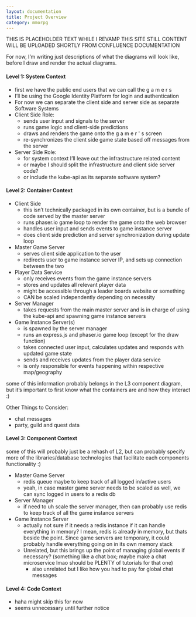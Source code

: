 ```yaml
---
layout: documentation
title: Project Overview
category: mmorpg
---
```


THIS IS PLACEHOLDER TEXT WHILE I REVAMP THIS SITE STILL
CONTENT WILL BE UPLOADED SHORTLY FROM CONFLUENCE DOCUMENTATION

For now, I’m writing just descriptions of what the diagrams will look like, before I draw and render the actual diagrams.

#### Level 1: System Context

* first we have the public end users that we can call the g a m e r s
* I’ll be using the Google Identity Platform for login and authentication
* For now we can separate the client side and server side as separate Software Systems
* Client Side Role:
	* sends user input and signals to the server
	* runs game logic and client-side predictions
	* draws and renders the game onto the g a m e r ' s screen
	* re-synchronizes the client side game state based off messages from the server
* Server Side Role:
	* for system context I’ll leave out the infrastructure related content
	* or maybe I should split the infrastructure and client side server code?
	* or include the kube-api as its separate software system?

#### Level 2: Container Context
* Client Side
	* this isn’t technically packaged in its own container, but is a bundle of code served by the master server
	* runs phaser.io game loop to render the game onto the web browser
	* handles user input and sends events to game instance server
	* does client side prediction and server synchronization during update loop
* Master Game Server
	* serves client side application to the user
	* redirects user to game instance server IP, and sets up connection between the two
* Player Data Service
	* only receives events from the game instance servers
	* stores and updates all relevant player data
	* might be accessible through a leader boards website or something
	* CAN be scaled independently depending on necessity
* Server Manager
	* takes requests from the main master server and is in charge of using the kube-api and spawning game instance servers
* Game Instance Server(s)
	* is spawned by the server manager
	* runs an express.js and phaser.io game loop (except for the draw function)
	* takes connected user input, calculates updates and responds with updated game state
	* sends and receives updates from the player data service
	* is only responsible for events happening within respective map/geography

some of this information probably belongs in the L3 component diagram, but it’s important to first know what the containers are and how they interact :)

Other Things to Consider:

* chat messages
* party, guild and quest data

#### Level 3: Component Context
some of this will probably just be a rehash of L2, but can probably specify more of the libraries/database technologies that facilitate each components functionality :)

* Master Game Server
	* redis queue maybe to keep track of all logged in/active users
	* yeah, in case master game server needs to be scaled as well, we can sync logged in users to a redis db
* Server Manager
	* if need to uh scale the server manager, then can probably use redis to keep track of all the game instance servers
* Game Instance Server
	* actually not sure if it needs a redis instance if it can handle everything in memory?  I mean, redis is already in memory, but thats beside the point.  Since game servers are temporary, it could probably handle everything going on in its own memory stack
	* Unrelated, but this brings up the point of managing global events if necessary? (something like a chat box; maybe make a chat microservice lmao should be PLENTY of tutorials for that one)
		* also unrelated but I like how you had to pay for global chat messages

#### Level 4: Code Context
* haha might skip this for now  
* seems unnecessary until further notice